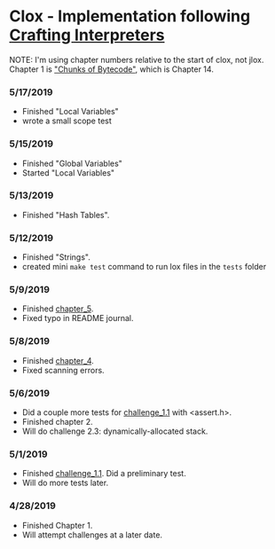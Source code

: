 # Clox - Implementation following [Crafting Interpreters](https://www.craftinginterpreters.com)

NOTE: I'm using chapter numbers relative to the start of clox, not jlox. Chapter 1 is ["Chunks of Bytecode"](http://www.craftinginterpreters.com/chunks-of-bytecode.html), which is Chapter 14.

### 5/17/2019
- Finished "Local Variables"
- wrote a small scope test

### 5/15/2019
- Finished "Global Variables"
- Started "Local Variables"

### 5/13/2019
- Finished "Hash Tables".

### 5/12/2019
- Finished "Strings".
- created mini `make test` command to run lox files in the `tests` folder

### 5/9/2019
- Finished [chapter_5](https://github.com/kjbrawner22/clox/tree/chapter_5).
- Fixed typo in README journal.

### 5/8/2019
- Finished [chapter_4](https://github.com/kjbrawner22/clox/tree/chapter_4).
- Fixed scanning errors.

### 5/6/2019
- Did a couple more tests for [challenge_1.1](https://github.com/kjbrawner22/clox/tree/challenge_1.1) with <assert.h>.
- Finished chapter 2.
- Will do challenge 2.3: dynamically-allocated stack.

### 5/1/2019
- Finished [challenge_1.1](https://github.com/kjbrawner22/clox/tree/challenge_1.1). Did a preliminary test.
- Will do more tests later.

### 4/28/2019
- Finished Chapter 1.
- Will attempt challenges at a later date.